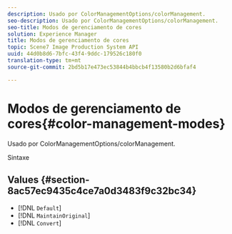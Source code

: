 ```yaml
---
description: Usado por ColorManagementOptions/colorManagement.
seo-description: Usado por ColorManagementOptions/colorManagement.
seo-title: Modos de gerenciamento de cores
solution: Experience Manager
title: Modos de gerenciamento de cores
topic: Scene7 Image Production System API
uuid: 44d0b8d6-7bfc-43f4-9ddc-179526c180f0
translation-type: tm+mt
source-git-commit: 2bd5b17e473ec53844b4bbcb4f13580b2d6bfaf4

---
```



# Modos de gerenciamento de cores{#color-management-modes}

Usado por ColorManagementOptions/colorManagement.

Sintaxe

## Values {#section-8ac57ec9435c4ce7a0d3483f9c32bc34}

* [!DNL `Default`]
* [!DNL `MaintainOriginal`]
* [!DNL `Convert`]

